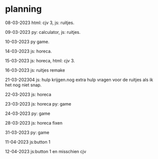 # planning

08-03-2023
html: cjv 3,
js: ruitjes.

09-03-2023
py: calculator,
js: ruitjes.

10-03-2023
py game.

14-03-2023
js: horeca.

15-03-2023
js: horeca,
html: cjv 3.

16-03-2023
js: ruitjes remake

21-03-202304
js: hulp krijgen.nog extra hulp vragen voor de ruitjes als ik het nog niet snap.

22-03-2023
js: horeca

23-03-2023
js: horeca
py: game

24-03-2023
py: game

28-03-2023
js: horeca fixen

31-03-2023
py: game

11-04-2023
js:button 1

12-04-2023
js:button 1 en misschien cjv 
